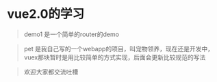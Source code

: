# vue2.0的学习

>demo1 是一个简单的router的demo

>pet 是我自己写的一个webapp的项目，叫宠物领养，现在还是开发中，vuex那块暂时是用比较简单的方式实现，后面会更新比较规范的写法

>欢迎大家都交流吐槽
